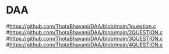 # DAA
#https://github.com/ThotaBhavani/DAA/blob/main/1question.c
#https://github.com/ThotaBhavani/DAA/blob/main/2QUESTION.c
#https://github.com/ThotaBhavani/DAA/blob/main/3QUESTION.c
#https://github.com/ThotaBhavani/DAA/blob/main/4QUESTION.c
